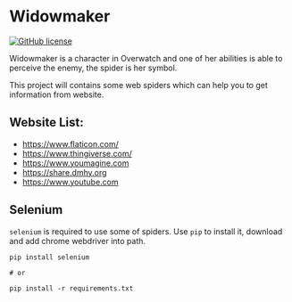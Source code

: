 # Widowmaker

[![GitHub license](https://img.shields.io/github/license/peitaosu/Widowmaker.svg)](https://github.com/peitaosu/Widowmaker/blob/master/LICENSE)

Widowmaker is a character in Overwatch and one of her abilities is able to perceive the enemy, the spider is her symbol.

This project will contains some web spiders which can help you to get information from website.

## Website List:
* https://www.flaticon.com/
* https://www.thingiverse.com/
* https://www.youmagine.com
* https://share.dmhy.org
* https://www.youtube.com

## Selenium

`selenium` is required to use some of spiders. Use `pip` to install it, download and add chrome webdriver into path.

```
pip install selenium

# or

pip install -r requirements.txt
```
